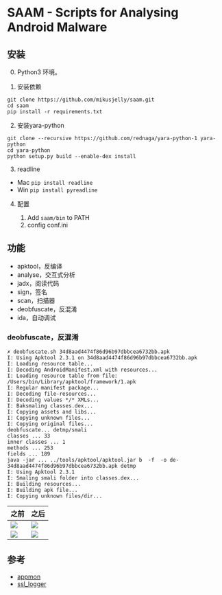 # SAAM - Scripts for Analysing Android Malware


## 安装
0. Python3 环境。

1. 安装依赖

  ```
  git clone https://github.com/mikusjelly/saam.git
  cd saam
  pip install -r requirements.txt
  ```

2. 安装yara-python

  ```
  git clone --recursive https://github.com/rednaga/yara-python-1 yara-python
  cd yara-python
  python setup.py build --enable-dex install
  ```

3. readline

  - Mac `pip install readline`
  - Win `pip install pyreadline`

4. 配置

    1. Add `saam/bin` to PATH
    2. config conf.ini

## 功能

- apktool，反编译
- analyse，交互式分析
- jadx，阅读代码
- sign，签名
- scan，扫描器
- deobfuscate，反混淆
- ida，自动调试

### deobfuscate，反混淆

```
✗ deobfuscate.sh 34d8aad4474f86d96b97dbbcea6732bb.apk
I: Using Apktool 2.3.1 on 34d8aad4474f86d96b97dbbcea6732bb.apk
I: Loading resource table...
I: Decoding AndroidManifest.xml with resources...
I: Loading resource table from file: /Users/bin/Library/apktool/framework/1.apk
I: Regular manifest package...
I: Decoding file-resources...
I: Decoding values */* XMLs...
I: Baksmaling classes.dex...
I: Copying assets and libs...
I: Copying unknown files...
I: Copying original files...
deobfuscate... detmp/smali
classes ... 33
inner classes ... 1
methods ... 253
fields ... 189
java -jar ... ../tools/apktool/apktool.jar b  -f  -o de-34d8aad4474f86d96b97dbbcea6732bb.apk detmp
I: Using Apktool 2.3.1
I: Smaling smali folder into classes.dex...
I: Building resources...
I: Building apk file...
I: Copying unknown files/dir...
```

| 之前 | 之后 |
| --- | --- |
| ![](https://raw.githubusercontent.com/mikusjelly/saam/master/imgs/de-clz-1.png) | ![](https://raw.githubusercontent.com/mikusjelly/saam/master/imgs/de-clz-2.png) |
| ![](https://raw.githubusercontent.com/mikusjelly/saam/master/imgs/de-mtd-1.png) | ![](https://raw.githubusercontent.com/mikusjelly/saam/master/imgs/de-mtd-2.png) |


## 参考
- [appmon](https://github.com/dpnishant/appmon)
- [ssl_logger](https://github.com/google/ssl_logger)
